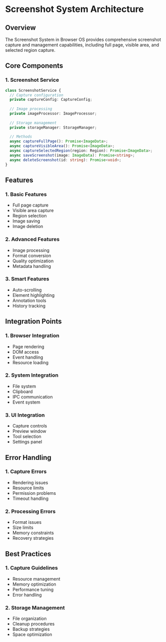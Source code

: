 # Screenshot System Architecture

## Overview
The Screenshot System in Browser OS provides comprehensive screenshot capture and management capabilities, including full page, visible area, and selected region capture.

## Core Components

### 1. Screenshot Service
```typescript
class ScreenshotService {
  // Capture configuration
  private captureConfig: CaptureConfig;
  
  // Image processing
  private imageProcessor: ImageProcessor;
  
  // Storage management
  private storageManager: StorageManager;
  
  // Methods
  async captureFullPage(): Promise<ImageData>;
  async captureVisibleArea(): Promise<ImageData>;
  async captureSelectedRegion(region: Region): Promise<ImageData>;
  async saveScreenshot(image: ImageData): Promise<string>;
  async deleteScreenshot(id: string): Promise<void>;
}
```

## Features

### 1. Basic Features
- Full page capture
- Visible area capture
- Region selection
- Image saving
- Image deletion

### 2. Advanced Features
- Image processing
- Format conversion
- Quality optimization
- Metadata handling

### 3. Smart Features
- Auto-scrolling
- Element highlighting
- Annotation tools
- History tracking

## Integration Points

### 1. Browser Integration
- Page rendering
- DOM access
- Event handling
- Resource loading

### 2. System Integration
- File system
- Clipboard
- IPC communication
- Event system

### 3. UI Integration
- Capture controls
- Preview window
- Tool selection
- Settings panel

## Error Handling

### 1. Capture Errors
- Rendering issues
- Resource limits
- Permission problems
- Timeout handling

### 2. Processing Errors
- Format issues
- Size limits
- Memory constraints
- Recovery strategies

## Best Practices

### 1. Capture Guidelines
- Resource management
- Memory optimization
- Performance tuning
- Error handling

### 2. Storage Management
- File organization
- Cleanup procedures
- Backup strategies
- Space optimization 